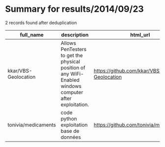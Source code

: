 
# Summary for results/2014/09/23
    
2 records found after deduplication

| full_name | description | html_url | matched_list | matched_count | pushed_at | size | stargazers_count | language | forks_count | vul_ids |
|----------------------|---------------------------------------------------------------------------------------------------------|-----------------------------------------|----------------|-----------------|---------------------------|--------|--------------------|--------------|---------------|-----------|
| kkar/VBS-Geolocation | Allows PenTesters to get the physical position of any WiFi-Enabled windows computer after exploitation. | https://github.com/kkar/VBS-Geolocation | ['exploit'] | 1 | 2014-09-23 10:55:38+00:00 | 120 | 5 | Visual Basic | 6 | [] |
| tonivia/medicaments | code python exploitation base de données | https://github.com/tonivia/medicaments | ['exploit'] | 1 | 2014-09-23 11:23:02+00:00 | 6888 | 0 | Python | 0 | [] |
